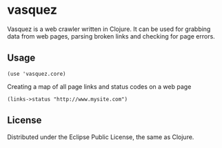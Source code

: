 # vasquez

Vasquez is a web crawler written in Clojure. It can be used for grabbing data from web pages, parsing broken links and checking for page errors.

## Usage

    (use 'vasquez.core)

Creating a map of all page links and status codes on a web page

    (links->status "http://www.mysite.com")

## License

Distributed under the Eclipse Public License, the same as Clojure.
